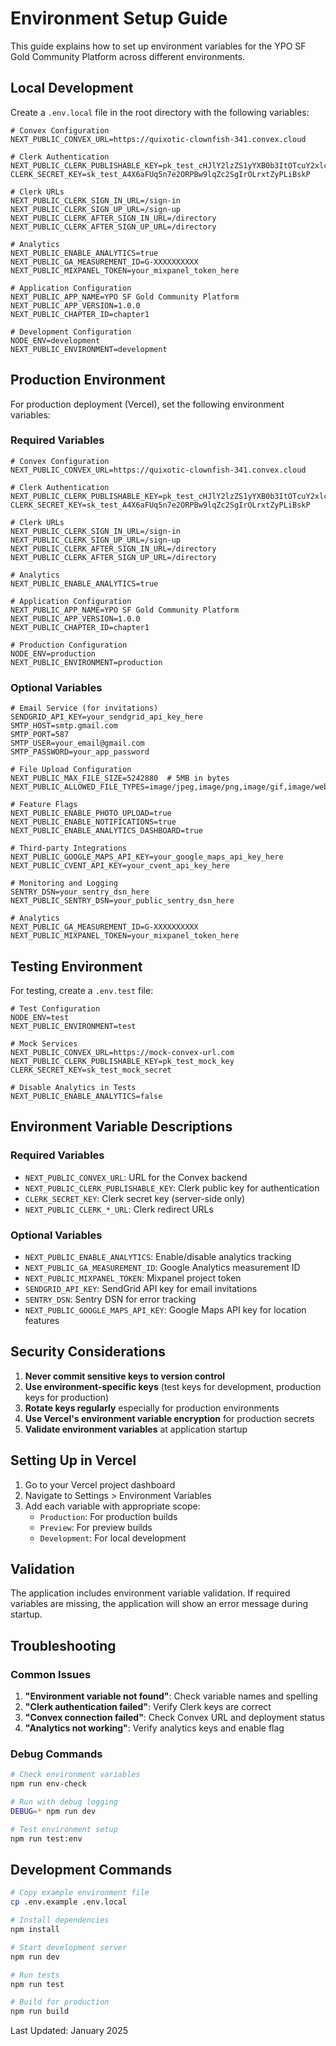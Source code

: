 # Environment Setup Guide

This guide explains how to set up environment variables for the YPO SF Gold Community Platform across different environments.

## Local Development

Create a `.env.local` file in the root directory with the following variables:

```env
# Convex Configuration
NEXT_PUBLIC_CONVEX_URL=https://quixotic-clownfish-341.convex.cloud

# Clerk Authentication
NEXT_PUBLIC_CLERK_PUBLISHABLE_KEY=pk_test_cHJlY2lzZS1yYXB0b3ItOTcuY2xlcmsuYWNjb3VudHMuZGV2JA
CLERK_SECRET_KEY=sk_test_A4X6aFUq5n7e2ORPBw9lqZc2SgIrOLrxtZyPLiBskP

# Clerk URLs
NEXT_PUBLIC_CLERK_SIGN_IN_URL=/sign-in
NEXT_PUBLIC_CLERK_SIGN_UP_URL=/sign-up
NEXT_PUBLIC_CLERK_AFTER_SIGN_IN_URL=/directory
NEXT_PUBLIC_CLERK_AFTER_SIGN_UP_URL=/directory

# Analytics
NEXT_PUBLIC_ENABLE_ANALYTICS=true
NEXT_PUBLIC_GA_MEASUREMENT_ID=G-XXXXXXXXXX
NEXT_PUBLIC_MIXPANEL_TOKEN=your_mixpanel_token_here

# Application Configuration
NEXT_PUBLIC_APP_NAME=YPO SF Gold Community Platform
NEXT_PUBLIC_APP_VERSION=1.0.0
NEXT_PUBLIC_CHAPTER_ID=chapter1

# Development Configuration
NODE_ENV=development
NEXT_PUBLIC_ENVIRONMENT=development
```

## Production Environment

For production deployment (Vercel), set the following environment variables:

### Required Variables

```env
# Convex Configuration
NEXT_PUBLIC_CONVEX_URL=https://quixotic-clownfish-341.convex.cloud

# Clerk Authentication
NEXT_PUBLIC_CLERK_PUBLISHABLE_KEY=pk_test_cHJlY2lzZS1yYXB0b3ItOTcuY2xlcmsuYWNjb3VudHMuZGV2JA
CLERK_SECRET_KEY=sk_test_A4X6aFUq5n7e2ORPBw9lqZc2SgIrOLrxtZyPLiBskP

# Clerk URLs
NEXT_PUBLIC_CLERK_SIGN_IN_URL=/sign-in
NEXT_PUBLIC_CLERK_SIGN_UP_URL=/sign-up
NEXT_PUBLIC_CLERK_AFTER_SIGN_IN_URL=/directory
NEXT_PUBLIC_CLERK_AFTER_SIGN_UP_URL=/directory

# Analytics
NEXT_PUBLIC_ENABLE_ANALYTICS=true

# Application Configuration
NEXT_PUBLIC_APP_NAME=YPO SF Gold Community Platform
NEXT_PUBLIC_APP_VERSION=1.0.0
NEXT_PUBLIC_CHAPTER_ID=chapter1

# Production Configuration
NODE_ENV=production
NEXT_PUBLIC_ENVIRONMENT=production
```

### Optional Variables

```env
# Email Service (for invitations)
SENDGRID_API_KEY=your_sendgrid_api_key_here
SMTP_HOST=smtp.gmail.com
SMTP_PORT=587
SMTP_USER=your_email@gmail.com
SMTP_PASSWORD=your_app_password

# File Upload Configuration
NEXT_PUBLIC_MAX_FILE_SIZE=5242880  # 5MB in bytes
NEXT_PUBLIC_ALLOWED_FILE_TYPES=image/jpeg,image/png,image/gif,image/webp

# Feature Flags
NEXT_PUBLIC_ENABLE_PHOTO_UPLOAD=true
NEXT_PUBLIC_ENABLE_NOTIFICATIONS=true
NEXT_PUBLIC_ENABLE_ANALYTICS_DASHBOARD=true

# Third-party Integrations
NEXT_PUBLIC_GOOGLE_MAPS_API_KEY=your_google_maps_api_key_here
NEXT_PUBLIC_CVENT_API_KEY=your_cvent_api_key_here

# Monitoring and Logging
SENTRY_DSN=your_sentry_dsn_here
NEXT_PUBLIC_SENTRY_DSN=your_public_sentry_dsn_here

# Analytics
NEXT_PUBLIC_GA_MEASUREMENT_ID=G-XXXXXXXXXX
NEXT_PUBLIC_MIXPANEL_TOKEN=your_mixpanel_token_here
```

## Testing Environment

For testing, create a `.env.test` file:

```env
# Test Configuration
NODE_ENV=test
NEXT_PUBLIC_ENVIRONMENT=test

# Mock Services
NEXT_PUBLIC_CONVEX_URL=https://mock-convex-url.com
NEXT_PUBLIC_CLERK_PUBLISHABLE_KEY=pk_test_mock_key
CLERK_SECRET_KEY=sk_test_mock_secret

# Disable Analytics in Tests
NEXT_PUBLIC_ENABLE_ANALYTICS=false
```

## Environment Variable Descriptions

### Required Variables

- `NEXT_PUBLIC_CONVEX_URL`: URL for the Convex backend
- `NEXT_PUBLIC_CLERK_PUBLISHABLE_KEY`: Clerk public key for authentication
- `CLERK_SECRET_KEY`: Clerk secret key (server-side only)
- `NEXT_PUBLIC_CLERK_*_URL`: Clerk redirect URLs

### Optional Variables

- `NEXT_PUBLIC_ENABLE_ANALYTICS`: Enable/disable analytics tracking
- `NEXT_PUBLIC_GA_MEASUREMENT_ID`: Google Analytics measurement ID
- `NEXT_PUBLIC_MIXPANEL_TOKEN`: Mixpanel project token
- `SENDGRID_API_KEY`: SendGrid API key for email invitations
- `SENTRY_DSN`: Sentry DSN for error tracking
- `NEXT_PUBLIC_GOOGLE_MAPS_API_KEY`: Google Maps API key for location features

## Security Considerations

1. **Never commit sensitive keys to version control**
2. **Use environment-specific keys** (test keys for development, production keys for production)
3. **Rotate keys regularly** especially for production environments
4. **Use Vercel's environment variable encryption** for production secrets
5. **Validate environment variables** at application startup

## Setting Up in Vercel

1. Go to your Vercel project dashboard
2. Navigate to Settings > Environment Variables
3. Add each variable with appropriate scope:
   - `Production`: For production builds
   - `Preview`: For preview builds
   - `Development`: For local development

## Validation

The application includes environment variable validation. If required variables are missing, the application will show an error message during startup.

## Troubleshooting

### Common Issues

1. **"Environment variable not found"**: Check variable names and spelling
2. **"Clerk authentication failed"**: Verify Clerk keys are correct
3. **"Convex connection failed"**: Check Convex URL and deployment status
4. **"Analytics not working"**: Verify analytics keys and enable flag

### Debug Commands

```bash
# Check environment variables
npm run env-check

# Run with debug logging
DEBUG=* npm run dev

# Test environment setup
npm run test:env
```

## Development Commands

```bash
# Copy example environment file
cp .env.example .env.local

# Install dependencies
npm install

# Start development server
npm run dev

# Run tests
npm run test

# Build for production
npm run build
```

Last Updated: January 2025 